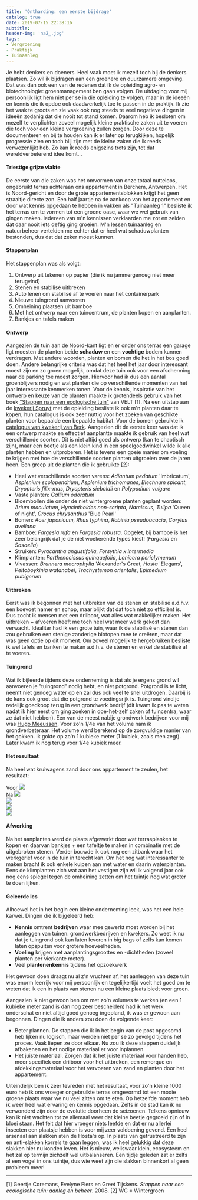 ```yaml
---
title: 'Ontharding: een eerste bijdrage'
catalog: true
date: 2019-07-15 22:38:16
subtitle:
header-img: 'na2_.jpg'
tags:
- Vergroening
- Praktijk
- Tuinaanleg
---
```


Je hebt denkers en doeners. Heel vaak moet ik mezelf toch bij de denkers plaatsen. Zo wil ik bijdragen aan een groenere en duurzamere omgeving. Dat was dan ook een van de redenen dat ik de opleiding agro- en biotechnologie: groenmanagement ben gaan volgen. De uitdaging voor mij persoonlijk ligt hem niet per se in die opleiding te volgen, maar in de ideeën en kennis die ik opdoe ook daadwerkelijk toe te passen in de praktijk. Ik zie het vaak te groots en zie vaak ook nog steeds te veel negatieve dingen in ideeën zodanig dat die nooit tot stand komen. Daarom heb ik besloten om mezelf te verplichten zoveel mogelijk kleine praktische zaken uit te voeren die toch voor een kleine vergroening zullen zorgen. Door deze te documenteren en bij te houden kan ik er later op terugkijken, hopelijk progressie zien en toch blij zijn met de kleine zaken die ik reeds verwezenlijkt heb. Zo kan ik reeds enigszins trots zijn, tot dat wereldverbeterend idee komt...

#### Triestige grijze vlakte
De eerste van die zaken was het omvormen van onze totaal nutteloos, ongebruikt terras achteraan ons appartement in Berchem, Antwerpen. Het is Noord-gericht en door de grote appartementsblokken krijgt het geen straaltje directe zon. Een half jaartje na de aankoop van het appartement en door wat kennis opgedaan te hebben in vakken als "Tuinaanleg 1" besliste ik het terras om te vormen tot een groene oase, waar we wel gebruik van gingen maken. Iedereen van m'n kennissen verklaarden me zot en zeiden dat daar nooit iets deftig ging groeien. M'n lessen tuinaanleg en natuurbeheer vertelden me echter dat er heel wat schaduwplanten bestonden, dus dat dat zeker moest kunnen.

#### Stappenplan
Het stappenplan was als volgt:
1. Ontwerp uit tekenen op papier (die ik nu jammergenoeg niet meer terugvind)
2. Stenen en stabilisé uitbreken
3. Auto lenen om stabilisé af te voeren naar het containerpark
4. Nieuwe tuingrond aanvoeren
5. Omheining plaatsen uit bamboe
6. Met het ontwerp naar een tuincentrum, de planten kopen en aanplanten.
7. Bankjes en tafels maken


#### Ontwerp
Aangezien de tuin aan de Noord-kant ligt en er onder ons terras een garage ligt moesten de planten beide **schaduw** en een **vochtige** bodem kunnen verdragen. Met andere woorden, planten en bomen die het in het bos goed doen. Andere belangrijke criteria was dat het heel het jaar door interessant moest zijn en zo groen mogelijk, omdat deze tuin ook voor een afscherming naar de parking toe moest zorgen. Hiervoor had ik dus een aantal groenblijvers nodig en wat planten die op verschillende momenten van het jaar interessante kenmerken tonen. Voor de kennis, inspiratie van het ontwerp en keuze van de planten maakte ik grotendeels gebruik van het boek ["Stappen naar een ecologische tuin"](https://beweegt.velt.be/winkel/420/productenkiezen#420-13) van VELT [1]. Na een uitstap aan de [kwekerij Spruyt](https://www.vasteplant.be/catalog/index.cfm) met de opleiding besliste ik ook m'n planten daar te kopen, hun catalogus is ook zeer nuttig voor het zoeken van geschikte planten voor bepaalde een bepaalde habitat. Voor de bomen gebruikte ik [catalogus van kwekerij van Berk](https://www.vdberk.nl/bomen/). Aangezien dit de eerste keer was dat ik een ontwerp maakte en effectief aanplantte maakte ik gebruik van heel wat verschillende soorten. Dit is niet altijd goed als ontwerp (kan te chaotisch zijn), maar een beetje als een klein kind in een speelgoedwinkel wilde ik alle planten hebben en uitproberen. Het is tevens een goeie manier om voeling te krijgen met hoe de verschillende soorten planten uitgroeien over de jaren heen. Een greep uit de planten die ik gebruikte [2]:
- Heel wat verschillende soorten varens: *Adiantum pedatum* 'Imbricatum', *Asplenium scolopendrium*, *Asplenium trichomanes*, *Blechnum spicant*, *Dryopteris filix-mas*, *Dryopteris sieboldii* en *Polypodium vulgare*
- Vaste planten: *Gallium odoratum*
- Bloembollen die onder de niet wintergroene planten geplant worden: *Arium maculatum*, *Hyacinthoides non-scripta*, *Narcissus*, *Tulipa* 'Queen of night', *Crocus chrysanthus* 'Blue Pearl'
- Bomen: *Acer japonicum*, *Rhus typhina*, *Robinia pseudoacacia*, *Corylus avellana*
- Bamboe: *Fargesia rufa* en *Fargesia robusta*. Opgelet, bij bamboe is het zeer belangrijk dat je de niet woekerende types kiest! (*Fargesia* en *Sasaella*)
- Struiken: *Pyracantha angustifolia*, *Forsythia x intermedia*
- Klimplanten: *Parthenocissus quinquefolia*, *Lonicera periclymenum*
- Vivassen: *Brunnera macrophylla* 'Alexander's Great, *Hosta* 'Elegans', *Peltoboykinia watanabei*, *Trachystemon orientalis*, *Epimedium pubigerum*

#### Uitbreken
Eerst was ik begonnen met het uitbreken van de stenen en stabilisé a.d.h.v. een koevoet hamer en schop, maar blijkt dat dat toch niet zo efficiënt is. Dus zocht ik mensen met een drilboor, wat alles wat makkelijker maken. Het uitbreken + afvoeren heeft me toch heel wat meer werk gekost dan verwacht. Idealiter had ik een grote tuin, waar ik de stabilisé en stenen dan zou gebruiken een stenige zanderige biotopen mee te creëren, maar dat was geen optie op dit moment. Om zoveel mogelijk te hergebruiken besliste ik wel tafels en banken te maken a.d.h.v. de stenen en enkel de stabilisé af te voeren.

#### Tuingrond
Wat ik bijleerde tijdens deze onderneming is dat als je ergens grond wil aanvoeren je "tuingrond" nodig hebt, en niet potgrond. Potgrond is te licht, neemt niet genoeg water op en zal dus ook veel te snel uitdrogen. Daarbij is de kans ook groot dat die potgrond te voedingsrijk is. Tuingrond vind je redelijk goedkoop terug in een grondwerk bedrijf (dit kwam ik pas te weten nadat ik hier eerst om ging zoeken in doe-het-zelf zaken of tuincentra, waar ze dat niet hebben). Een van de meest nabije grondwerk bedrijven voor mij was [Hugo Meeussen](http://www.hugomeeussen.be/). Voor zo'n 1/4e van het volume nam ik grondverbeteraar. Het volume werd berekend op de zorgvuldige manier van het gokken. Ik gokte op zo'n 1 kubieke meter (1 kubiek, zoals men zegt). Later kwam ik nog terug voor 1/4e kubiek meer.

#### Het resultaat
Na heel wat kruiwagens zand door ons appartement te zeulen, het resultaat:
<div class="row">
<div class="col-lg-6 col-md-6">
Voor
<img src="voor1_.jpg" class="rounded float-left">
</div>
<div class="col-lg-6 col-md-6">
Na
<img src="na1_.jpg" class="rounded float-right">
</div>
</div>
<div class="row">

<div class="row">
<div class="col-lg-6 col-md-6">
<img src="voor2_.jpg" class="rounded float-left">
</div>
<div class="col-lg-6 col-md-6">
<img src="na3_.jpg" class="rounded float-right">
</div>
</div>
<div class="row">

<img src="na2_.jpg">


#### Afwerking
Na het aanplanten werd de plaats afgewerkt door wat terrasplanken te kopen en daarvan bankjes + een tafeltje te maken in combinatie met de uitgebroken stenen. Verder bouwde ik ook nog een zitbank waar het werkgerief voor in de tuin in terecht kan. Om het nog wat interessanter te maken bracht ik ook enkele kuipen aan met water en daarin waterplanten. Eens de klimplanten zich wat aan het vestigen zijn wil ik volgend jaar ook nog eens spiegel tegen de omheining zetten om het tuintje nog wat groter te doen lijken.

#### Geleerde les
Alhoewel het in het begin een kleine onderneming leek, was het een hele karwei. Dingen die ik bijgeleerd heb:
- **Kennis** omtrent **bedrijven** waar mee gewerkt moet worden bij het aanleggen van tuinen: grondwerkbedrijven en kwekers. Zo weet ik nu dat je tuingrond ook kan laten leveren in big bags of zelfs kan komen laten opspuiten voor grotere hoeveelheden.
- **Voeling** krijgen met aanplantingsgroottes en -dichtheden (zoveel planten per vierkante meter).
- Veel **plantenenkennis** tijdens het opzoekwerk

<div class="lead">
Het gewoon doen draagt nu al z'n vruchten af, het aanleggen van deze tuin was enorm leerrijk voor mij persoonlijk en tegelijkertijd voelt het goed om te weten dat ik een in plaats van stenen nu een kleine plaats biedt voor groen.
</div>

Aangezien ik niet gewoon ben om met zo'n volumes te werken (en een 1 kubieke meter zand is dan nog zeer bescheiden) had ik het werk onderschat en niet altijd goed genoeg ingepland, ik was er gewoon aan begonnen. Dingen die ik anders zou doen de volgende keer:
- Beter plannen. De stappen die ik in het begin van de post opgesomd heb lijken nu logisch, maar werden niet per se zo gevolgd tijdens het proces. Vaak liepen ze door elkaar. Nu zou ik deze stappen duidelijk afbakenen en het nodige materiaal er voor inplannen.
- Het juiste materiaal. Zorgen dat ik het juiste materiaal voor handen heb, meer specifiek een drilboor voor het uitbreken, een remorque en afdekkingsmateriaal voor het vervoeren van zand en planten door het appartement.

Uiteindelijk ben ik zeer tevreden met het resultaat, voor zo'n kleine 1000 euro heb ik ons vroeger ongebruikte terras omgevormd tot een mooie groene plaats waar we nu veel zitten om te eten. Op hetzelfde moment heb ik weer heel wat ervaring en kennis opgedaan. Zelfs in de stad kan ik nu verwonderd zijn door de evolutie doorheen de seizoenen. Telkens opnieuw kan ik niet wachten tot ze allemaal weer dat kleine beetje gegroeid zijn of in bloei staan. Het feit dat hier vroeger niets leefde en dat er nu allerlei insecten een plaatsje hebben is voor mij zeer voldoening gevend. Een heel arsenaal aan slakken aten de Hosta's op. In plaats van gefrustreerd te zijn en anti-slakken korrels te gaan leggen, was ik heel gelukkig dat deze slakken hier nu konden leven. Het is nieuw, weliswaar klein, ecosysteem en het zal op termijn zichzelf wel uitbalanseren. Een tijdje geleden zat er zelfs al een vogel in ons tuintje, dus wie weet zijn die slakken binnenkort al geen probleem meer!

-----

[1] Geertje Coremans, Evelyne Fiers en Greet Tijskens. *Stappen naar een ecologische tuin: aanleg en beheer*. 2008.
[2] WG = Wintergroen